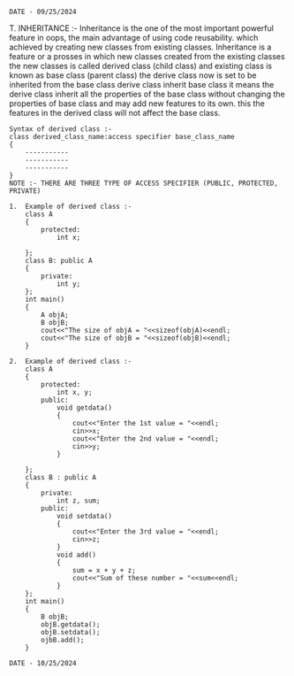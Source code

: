 ``` DATE - 09/25/2024 ```

T. INHERITANCE :-
	Inheritance is the one of the most important powerful feature  in oops,  the main advantage of using code reusability. which achieved by creating new classes from existing classes.
		Inheritance is a feature or a prosses in which new classes created from the existing 
	classes the new classes is called derived class (child class) and existing class is known as base class (parent class) the derive class now is set to be inherited from the base class derive class inherit base class it means the derive class inherit all the properties of the base class without changing the properties of base class and may add new features to its own. this the features in the derived class will not affect the base class.
	
```
Syntax of derived class :- 
class derived_class_name:access specifier base_class_name
{
	-----------
	-----------
	-----------
}
NOTE :- THERE ARE THREE TYPE OF ACCESS SPECIFIER (PUBLIC, PROTECTED, PRIVATE)
```

```
1.	Example of derived class :-
	class A
	{
		protected:
			int x;
		
	};
	class B: public A
	{
		private:
			int y;
	};
	int main()
	{
		A objA;
		B objB;
		cout<<"The size of objA = "<<sizeof(objA)<<endl;
		cout<<"The size of objB = "<<sizeof(objB)<<endl;
	}

2.	Example of derived class :-
	class A
	{
		protected:
			int x, y;
		public:
			void getdata()
			{
				cout<<"Enter the 1st value = "<<endl;
				cin>>x;
				cout<<"Enter the 2nd value = "<<endl;
				cin>>y;
			}
			
	};
	class B : public A
	{
		private:
			int z, sum;
		public:
			void setdata()
			{
				cout<<"Enter the 3rd value = "<<endl;
				cin>>z;
			}
			void add()
			{
				sum = x + y + z;
				cout<<"Sum of these number = "<<sum<<endl;
			}
	};
	int main()
	{
		B objB;
		objB.getdata();
		objB.setdata();
		ojbB.add();
	}
```

``` DATE - 10/25/2024 ```

